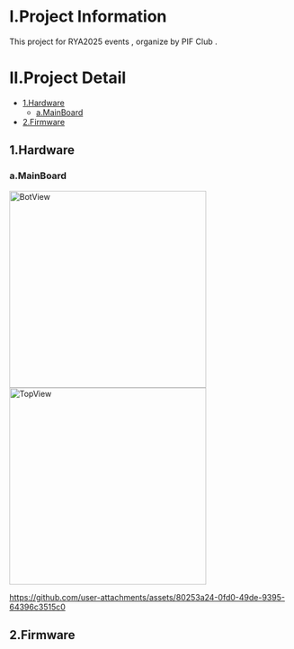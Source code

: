 
# I.Project Information 
This project for RYA2025 events , organize by PIF Club .
# II.Project Detail
- [1.Hardware](#1hardware)
  - [a.MainBoard](#amainboard)
- [2.Firmware](#2firmware)
## 1.Hardware
### a.MainBoard
<img src="https://github.com/user-attachments/assets/8089a303-c853-4895-ac29-bbc5983f9dfe" alt="BotView" width="350" height="350">
<img src="https://github.com/user-attachments/assets/7c6bdbbd-e477-4c4c-abab-cb76dc45bbd3" alt="TopView" width="350" height="350">

https://github.com/user-attachments/assets/80253a24-0fd0-49de-9395-64396c3515c0

## 2.Firmware
